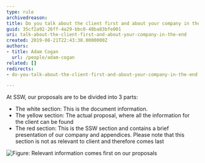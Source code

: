 ```yaml
---
type: rule
archivedreason: 
title: Do you talk about the client first and about your company in the end?
guid: 35cf2a92-26ff-4a29-bbc0-48ba83bfe001
uri: talk-about-the-client-first-and-about-your-company-in-the-end
created: 2019-08-21T22:43:38.0000000Z
authors:
- title: Adam Cogan
  url: /people/adam-cogan
related: []
redirects:
- do-you-talk-about-the-client-first-and-about-your-company-in-the-end

---
```


At SSW, our proposals are to be divided into 3 parts:

* The white section: This is the document information.
* The yellow section: The actual proposal, where all the information for the client can be found
* The red section: This is the SSW section and contains a brief presentation of our company and appendices. Please note that this section is not as relevant to client and therefore comes last


<!--endintro-->

![Figure: Relevant information comes first on our proposals](Proposals\_ClientPagesFirst.jpg)
